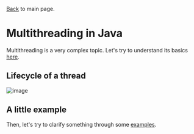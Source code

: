 [Back](../README.md) to main page.

# Multithreading in Java

Multithreading is a very complex topic.
Let's try to understand its basics [here](https://www.udemy.com/course/java-multithreading).

## Lifecycle of a thread
![image](https://user-images.githubusercontent.com/6083938/179176500-4a240d87-e4f9-426c-8a66-e7c57703a4cd.png)


## A little example

Then, let's try to clarify something through some [examples](src/test/java/test).
